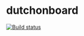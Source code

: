 # dutchonboard
[![Build status](https://dev.azure.com/jkoldenhof/DutchOnBoard/_apis/build/status/DutchOnBoard-ASP.NET%20Core-CI)](https://dev.azure.com/jkoldenhof/DutchOnBoard/_build/latest?definitionId=-1)
